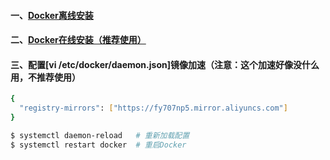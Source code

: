 #### 一、[Docker离线安装][1]
#### 二、[Docker在线安装（推荐使用）][2]

#### 三、配置[vi /etc/docker/daemon.json]镜像加速（注意：这个加速好像没什么用，不推荐使用）
```bash
{
  "registry-mirrors": ["https://fy707np5.mirror.aliyuncs.com"]
}

$ systemctl daemon-reload   # 重新加载配置
$ systemctl restart docker  # 重启Docker
```



[1]: https://github.com/firechiang/kubernetes-study/tree/master/docker/docs/docker-offline-install.md
[2]: https://github.com/firechiang/kubernetes-study/tree/master/docker/docs/docker-online-install.md
